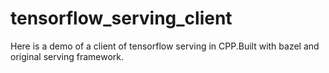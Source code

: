 # tensorflow_serving_client
Here is a demo of a client of tensorflow serving in CPP.Built with bazel and original serving framework.
